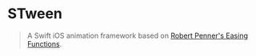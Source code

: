 # STween
> A Swift iOS animation framework based on [Robert Penner's Easing Functions](http://robertpenner.com/easing/).
